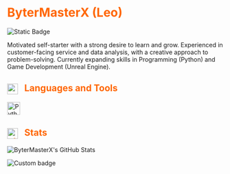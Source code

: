 <!-- Page Header -->
<h1 style="color: #ff6600;"> ByterMasterX (Leo) </h1> 

<!-- Role -->
![Static Badge](https://img.shields.io/badge/Junior%20Dev%20/%20Senior%20Games%20Support-ba822f?style=for-the-badge)

<!-- Description -->
Motivated self-starter with a strong desire to learn and grow. Experienced in customer-facing service and data analysis, with a creative approach to problem-solving. Currently expanding skills in Programming (Python) and Game Development (Unreal Engine).

<h2 style="color: #ff6600;">  
  <img src="https://img.icons8.com/ios-filled/50/FD7E14/maintenance.png" alt="maintenance" 
   width= "25"
   height= "25"
   style="vertical-align:middle; margin-right: 10px;">
  Languages and Tools </h2> 

<!-- Python icon -->
<img alt="Python" width="30px" style="padding-right:10px;" 
     src="https://cdn.jsdelivr.net/gh/devicons/devicon/icons/python/python-plain.svg" />

<!-- Stats -->
<h2 style="color: #ff6600;">  
  <img src="https://img.icons8.com/ios-filled/50/FD7E14/statistics--v1.png" alt="statistics--v1"
   width= "25"
   height= "25"
   style="vertical-align:middle; margin-right: 10px;">
  Stats </h2> 

<p> 
  <img src="https://github-readme-stats.vercel.app/api?username=ByterMasterX&theme=slateorange&show_icons=true&hide_border=true&count_private=true"alt="ByterMasterX's GitHub Stats"/>
</p>

<!-- Boot.dev -->
![Custom badge](https://img.shields.io/endpoint?url=https://gist.githubusercontent.com/ByterMasterX/3175cdbd483b1288cf99163f1b23b607/raw/96eaae13f697ff46cd2133b09c67e71dbf5abfe1/gistfile1.json&style=for-the-badge)

#
